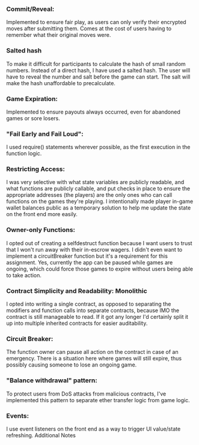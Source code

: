 ### Commit/Reveal: 

Implemented to ensure fair play, as users can only verify their encrypted moves after submitting them. Comes at the cost of users having to remember what their original moves were.

### Salted hash

To make it difficult for participants to calculate the hash of small random numbers.
Instead of a direct hash, I have used a salted hash. The user will have to reveal the number and salt before the game can start. The salt will make the hash unaffordable to precalculate.

### Game Expiration:

 Implemented to ensure payouts always occurred, even for abandoned games or sore losers. 

### "Fail Early and Fail Loud":

 I used require() statements wherever possible, as the first execution in the function logic.

### Restricting Access:

 I was very selective with what state variables are publicly readable, and what functions are publicly callable, and put checks in place to ensure the appropriate addresses (the players) are the only ones who can call functions on the games they're playing. I intentionally made player in-game wallet balances public as a temporary solution to help me update the state on the front end more easily.


### Owner-only Functions: 

I opted out of creating a selfdestruct function because I want users to trust that I won't run away with their in-escrow wagers. I didn't even want to implement a circuitBreaker function but it's a requirement for this assignment. Yes, currently the app can be paused while games are ongoing, which could force those games to expire without users being able to take action.

### Contract Simplicity and Readability: Monolithic 

I opted into writing a single contract, as opposed to separating the modifiers and function calls into separate contracts, because IMO the contract is still manageable to read. If it got any longer I'd certainly split it up into multiple inherited contracts for easier auditability. 

### Circuit Breaker: 

The function owner can pause all action on the contract in case of an emergency. There is a situation here where games will still expire, thus possibly causing someone to lose an ongoing game.

### "Balance withdrawal" pattern:

 To protect users from DoS attacks from malicious contracts, I've implemented this pattern to separate ether transfer logic from game logic.

### Events:

I use event listeners on the front end as a way to trigger UI value/state refreshing.
Additional Notes
